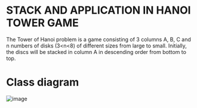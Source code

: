 # STACK AND APPLICATION IN HANOI TOWER GAME 
The Tower of Hanoi problem is a game consisting of 3 columns A, B, C and n numbers of disks (3<n<8) of different sizes from large to small. Initially, the discs will be stacked in column A in descending order from bottom to top.
# Class diagram 
![image](https://github.com/MQuynh/Data-Structure/assets/120617972/85909457-3b3b-4dc5-bbf5-768dfabef630)
